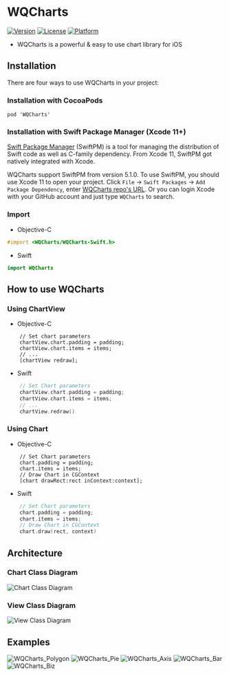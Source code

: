 # WQCharts

[![Version](https://img.shields.io/cocoapods/v/WQCharts.svg?style=flat)](https://cocoapods.org/pods/WQCharts)
[![License](https://img.shields.io/cocoapods/l/WQCharts.svg?style=flat)](https://cocoapods.org/pods/WQCharts)
[![Platform](https://img.shields.io/cocoapods/p/WQCharts.svg?style=flat)](https://cocoapods.org/pods/WQCharts)

* WQCharts is a powerful & easy to use chart library for iOS

## Installation
There are four ways to use WQCharts in your project:

### Installation with CocoaPods
```
pod 'WQCharts'
```

### Installation with Swift Package Manager (Xcode 11+)

[Swift Package Manager](https://swift.org/package-manager/) (SwiftPM) is a tool for managing the distribution of Swift code as well as C-family dependency. From Xcode 11, SwiftPM got natively integrated with Xcode.

WQCharts support SwiftPM from version 5.1.0. To use SwiftPM, you should use Xcode 11 to open your project. Click `File` -> `Swift Packages` -> `Add Package Dependency`, enter [WQCharts repo's URL](https://github.com/CoderWQYao/WQCharts-iOS.git). Or you can login Xcode with your GitHub account and just type `WQCharts` to search.

### Import

* Objective-C
```objective-c
#import <WQCharts/WQCharts-Swift.h>
```

* Swift
```swift
import WQCharts
```

## How to use WQCharts

### Using ChartView

* Objective-C
```objc
    // Set chart parameters
    chartView.chart.padding = padding;
    chartView.chart.items = items;
    // ...
    [chartView redraw];
```

* Swift
```swift
    // Set Chart parameters
    chartView.chart.padding = padding;
    chartView.chart.items = items;
    // ...
    chartView.redraw()
```

### Using Chart

* Objective-C
```objc
    // Set Chart parameters
    chart.padding = padding;
    chart.items = items;
    // Draw Chart in CGContext
    [chart drawRect:rect inContext:context];
```

* Swift
```swift
    // Set Chart parameters
    chart.padding = padding;
    chart.items = items;
    // Draw Chart in CGContext
    chart.draw(rect, context)
```
## Architecture

### Chart Class Diagram
![Chart Class Diagram](http://appdata.cc/WQCharts_ChartDiagram.png)

### View Class Diagram
![View Class Diagram](http://appdata.cc/WQCharts_ViewDiagram.png)

## Examples

![WQCharts_Polygon](http://appdata.cc/WQCharts_Polygon.gif)
![WQCharts_Pie](http://appdata.cc/WQCharts_Pie.gif)
![WQCharts_Axis](http://appdata.cc/WQCharts_Axis.gif)
![WQCharts_Bar](http://appdata.cc/WQCharts_Bar.gif)
![WQCharts_Biz](http://appdata.cc/WQCharts_Biz.gif)
